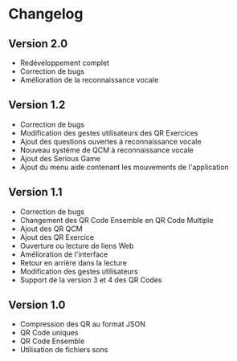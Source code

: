 # Changelog
## Version 2.0
- Redéveloppement complet
- Correction de bugs
- Amélioration de la reconnaissance vocale

## Version 1.2
- Correction de bugs
- Modification des gestes utilisateurs des QR Exercices
- Ajout des questions ouvertes à reconnaissance vocale
- Nouveau système de QCM à reconnaissance vocale
- Ajout des Serious Game
- Ajout du menu aide contenant les mouvements de l'application

## Version 1.1
- Correction de bugs
- Changement des QR Code Ensemble en QR Code Multiple
- Ajout des QR QCM
- Ajout des QR Exercice
- Ouverture ou lecture de liens Web
- Amélioration de l'interface
- Retour en arrière dans la lecture
- Modification des gestes utilisateurs
- Support de la version 3 et 4 des QR Codes


## Version 1.0

- Compression des QR au format JSON
- QR Code uniques
- QR Code Ensemble
- Utilisation de fichiers sons
